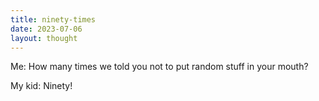 ```yaml
---
title: ninety-times
date: 2023-07-06
layout: thought
---
```

Me: How many times we told you not to put random stuff in your mouth?

My kid: Ninety!
